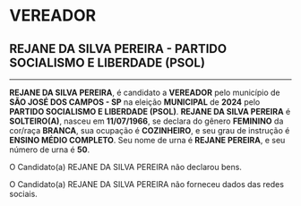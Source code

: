 # VEREADOR
## REJANE DA SILVA PEREIRA - PARTIDO SOCIALISMO E LIBERDADE (PSOL)
---
**REJANE DA SILVA PEREIRA**, é candidato a **VEREADOR** pelo município de **SÃO JOSÉ DOS CAMPOS - SP** na eleição **MUNICIPAL** de **2024** pelo **PARTIDO SOCIALISMO E LIBERDADE (PSOL)**.
**REJANE DA SILVA PEREIRA** é **SOLTEIRO(A)**, nasceu em **11/07/1966**, se declara do gênero **FEMININO** da cor/raça **BRANCA**, sua ocupação é **COZINHEIRO**, e seu grau de instrução é **ENSINO MÉDIO COMPLETO**.
Seu nome de urna é **REJANE PEREIRA**, e seu número de urna é **50**.

O Candidato(a) REJANE DA SILVA PEREIRA não declarou bens.


O Candidato(a) REJANE DA SILVA PEREIRA não forneceu dados das redes sociais.